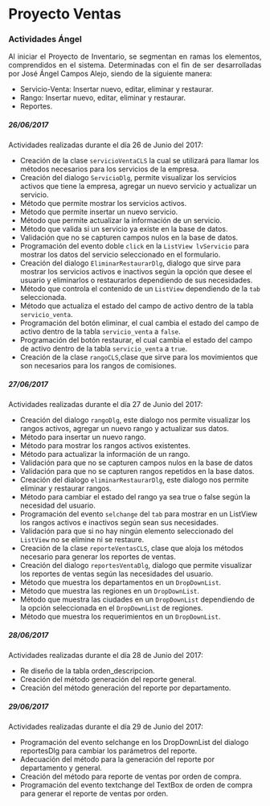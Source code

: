 <h1>Proyecto Ventas</h1>
<h3>Actividades Ángel</h3>

<P style="text-align:justify;">Al iniciar el Proyecto de Inventario,   se segmentan en ramas los elementos, comprendidos en el sistema.
Determinadas con el fin de ser desarrolladas por José Ángel Campos Alejo, siendo de la siguiente manera:</P>

* Servicio-Venta: Insertar nuevo, editar, eliminar y restaurar.
* Rango: Insertar nuevo, editar, eliminar y restaurar.
* Reportes.
<h5>26/06/2017</h5>
Actividades realizadas durante el día 26 de Junio del 2017:

* Creación de la clase <code>servicioVentaCLS</code> la cual se utilizará para llamar los métodos necesarios para los servicios de la empresa.
* Creación del dialogo <code>ServicioDlg</code>, permite visualizar los servicios activos que tiene la empresa, agregar un nuevo servicio y actualizar un servicio.
* Método que permite mostrar los servicios activos.
* Método que permite insertar un nuevo servicio.
* Método que permite actualizar la información de un servicio.
* Método que valida si un servicio ya existe en la base de datos.
* Validación que no se capturen campos nulos en la base de datos.
* Programación del evento doble <code>click</code> en la <code>ListView</code><code> lvServicio</code> para mostrar los datos del servicio seleccionado en el formulario.
* Creación del dialogo <code>EliminarRestaurarDlg</code>, dialogo que sirve para mostrar los servicios activos e inactivos según la opción que desee el usuario y eliminarlos o restaurarlos dependiendo de sus necesidades.
* Método que controla el contenido de un <code>ListView</code> dependiendo de  la <code>tab</code> seleccionada.
* Método que actualiza el estado del campo de activo dentro de la tabla <code>servicio_venta</code>.
* Programación del botón eliminar, el cual cambia el estado del campo de activo dentro de la tabla <code>servicio_venta</code> a <code>false</code>.
* Programación del botón restaurar, el cual cambia el estado del campo de activo dentro de la tabla <code>servicio_venta</code> a <code>true</code>.
* Creación de la clase <code>rangoCLS</code>,clase que sirve para los movimientos que son necesarios para los rangos de comisiones.

<h5>27/06/2017</h5>
Actividades realizadas durante el día 27 de Junio del 2017:

* Creación del dialogo <code>rangoDlg</code>, este dialogo nos permite visualizar los rangos activos, agregar un nuevo rango y actualizar sus datos.
* Método para insertar un nuevo rango.
* Método para mostrar los rangos activos existentes.
* Método para actualizar la información de un rango.
* Validación para que no se capturen campos nulos en la base de datos
* Validación para que no se capturen rangos repetidos en la base datos.
* Creación del dialogo <code>eliminarRestaurarDlg</code>, este dialogo nos permite eliminar y restaurar rangos.
* Método para cambiar el estado del rango ya sea true o false según la necesidad del usuario.
* Programación del evento <code>selchange</code> del <code>tab</code> para mostrar en un ListView los rangos activos e inactivos según sean sus necesidades.
* Validación para que si no hay ningún elemento seleccionado del <code>ListView</code> no se elimine ni se restaure.
* Creación de la clase <code>reporteVentasCLS</code>, clase que aloja los métodos necesario para generar los reportes de ventas.
* Creación del dialogo <code>reportesVentaDlg</code>, dialogo que permite visualizar los reportes de ventas según las necesidades del usuario.
* Método que muestra los departamentos en un <code>DropDownList</code>.
* Método que muestra las regiones en un <code>DropDownList</code>.
* Método que muestra las ciudades en un <code>DropDownList</code> dependiendo de la opción seleccionada en el <code>DropDownList</code> de regiones.
* Método que muestra los requerimientos en un <code>DropDownList</code>.
<h5>28/06/2017</h5>
Actividades realizadas durante el día 28 de Junio del 2017:

* Re diseño de la tabla orden_descripcion.
* Creación del método generación del reporte general.
* Creación del método generación del reporte por departamento.

<h5>29/06/2017</h5>
Actividades realizadas durante el día 29 de Junio del 2017:

* Programación del evento selchange en los DropDownList del dialogo reportesDlg para cambiar los parámetros del reporte.
* Adecuación del método para la generación del reporte por departamento y general.
* Creación del método para reporte de ventas por orden de compra.
* Programación del evento textchange del TextBox de orden de compra para generar el reporte de ventas por orden.